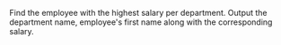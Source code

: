 Find the employee with the highest salary per department.
Output the department name, employee's first name along with the corresponding salary.